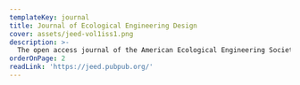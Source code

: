 ```yaml
---
templateKey: journal
title: Journal of Ecological Engineering Design
cover: assets/jeed-vol1iss1.png
description: >-
  The open access journal of the American Ecological Engineering Society, JEED aims to expand understanding of the science and design of ecosystem processes, functions, and services and to amplify the role of design as scholarship in academic and professional communities. 
orderOnPage: 2
readLink: 'https://jeed.pubpub.org/'
---
```

